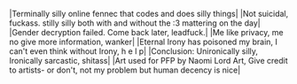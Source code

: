 |Terminally silly online fennec that codes and does silly things|
|Not suicidal, fuckass. stilly silly both with and without the :3 mattering on the day|
|Gender decryption failed. Come back later, leadfuck.|
|Me like privacy, me no give more information, wanker|
|Eternal Irony has poisoned my brain, I can't even think without Irony, h e l p|
|Conclusion: Unironically silly, Ironically sarcastic, shitass|
|Art used for PFP by Naomi Lord Art, Give credit to artists- or don't, not my problem but human decency is nice|
<!---
TooSillyFennec/TooSillyFennec is a ✨ special ✨ repository because its `README.md` (this file) appears on your GitHub profile.
You can click the Preview link to take a look at your changes.
--->
